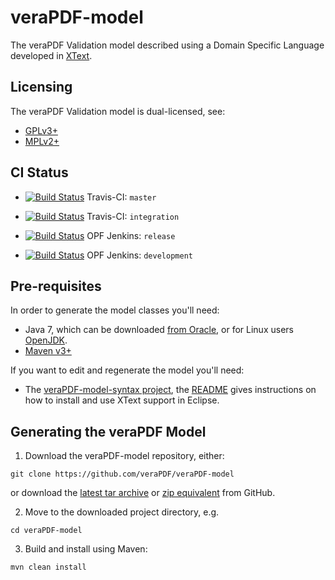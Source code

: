veraPDF-model
=============
The veraPDF Validation model described using a Domain Specific Language developed in [XText](https://eclipse.org/Xtext/).

Licensing
---------
The veraPDF Validation model is dual-licensed, see:

 - [GPLv3+](LICENSE.GPL "GNU General Public License, version 3")
 - [MPLv2+](LICENSE.MPL "Mozilla Public License, version 2.0")

CI Status
---------
- [![Build Status](https://travis-ci.org/veraPDF/veraPDF-model.svg?branch=master)](https://travis-ci.org/veraPDF/veraPDF-model "veraPDF-model Travis-CI master branch build") Travis-CI: `master`

- [![Build Status](https://travis-ci.org/veraPDF/veraPDF-model.svg?branch=integration)](https://travis-ci.org/veraPDF/veraPDF-model "veraPDF-model Travis-CI integration build") Travis-CI: `integration`

- [![Build Status](http://jenkins.opf-labs.org/buildStatus/icon?job=veraPDF-model-rel)](http://jenkins.opf-labs.org/job/veraPDF-model-rel/) OPF Jenkins: `release`

- [![Build Status](http://jenkins.opf-labs.org/buildStatus/icon?job=veraPDF-model-dev)](http://jenkins.opf-labs.org/job/veraPDF-model-dev/) OPF Jenkins: `development`

Pre-requisites
--------------
In order to generate the model classes you'll need:

 * Java 7, which can be downloaded [from Oracle](http://www.oracle.com/technetwork/java/javase/downloads/index.html), or for Linux users [OpenJDK](http://openjdk.java.net/install/index.html).
 * [Maven v3+](https://maven.apache.org/)

If you want to edit and regenerate the model you'll need:

 * The [veraPDF-model-syntax project](https://github.com/veraPDF/veraPDF-model-syntax), the [README](https://github.com/veraPDF/veraPDF-model-syntax/blob/master/README.md) gives instructions on how to install and use XText support in Eclipse.

Generating the veraPDF Model
----------------------------
 1. Download the veraPDF-model repository, either:
 ```
 git clone https://github.com/veraPDF/veraPDF-model
 ```
 or download the [latest tar archive](https://github.com/veraPDF/veraPDF-model/archive/master.tar.gz "veraPDF-Model latest GitHub tar archive") or [zip equivalent](https://github.com/veraPDF/veraPDF-model/archive/master.zip "veraPDF-Model latest GitHub zip archive") from GitHub.

 2. Move to the downloaded project directory, e.g.
 ```
 cd veraPDF-model
 ```
 3. Build and install using Maven:
 ```
 mvn clean install
 ```
